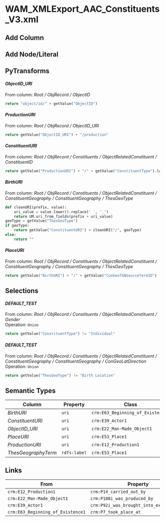 # WAM_XMLExport_AAC_Constituents_V3.xml

## Add Column

## Add Node/Literal

## PyTransforms
#### _ObjectID_URI_
From column: _Root / ObjRecord / ObjectID_
``` python
return "object/id/" + getValue("ObjectID")
```

#### _ProductionURI_
From column: _Root / ObjRecord / ObjectID_URI_
``` python
return getValue("ObjectID_URI") + "/production"
```

#### _ConstituentURI_
From column: _Root / ObjRecord / Constituents / ObjectRelatedConstituent / ConstituentID_
``` python
return getValue("ProductionURI") + "/" + getValue("ConstituentType").lower() + "/" + getValue("ConstituentID")
```

#### _BirthURI_
From column: _Root / ObjRecord / Constituents / ObjectRelatedConstituent / ConstituentGeography / ConstituentGeography / ThesGeoType_
``` python
def cleanURI(prefix, value):
    uri_value = value.lower().replace(' ', '_')
    return UM.uri_from_fields(prefix + uri_value)
geoType = getValue("ThesGeoType")
if geoType:
    return getValue("ConstituentURI") + cleanURI("/", geoType)
else:
    return ""
```

#### _PlaceURI_
From column: _Root / ObjRecord / Constituents / ObjectRelatedConstituent / ConstituentGeography / ConstituentGeography / ThesGeoType_
``` python
return getValue("BirthURI") + "/" + getValue("ConGeoTGNSourceTermID")
```


## Selections
#### _DEFAULT_TEST_
From column: _Root / ObjRecord / Constituents / ObjectRelatedConstituent / Gender_
<br>Operation: `Union`
``` python
return getValue("ConstituentType") != "Individual"
```

#### _DEFAULT_TEST_
From column: _Root / ObjRecord / Constituents / ObjectRelatedConstituent / ConstituentGeography / ConstituentGeography / ConGeoLatDirection_
<br>Operation: `Union`
``` python
return getValue("ThesGeoType") != "Birth Location"
```


## Semantic Types
| Column | Property | Class |
|  ----- | -------- | ----- |
| _BirthURI_ | `uri` | `crm:E63_Beginning_of_Existence1`|
| _ConstituentURI_ | `uri` | `crm:E39_Actor1`|
| _ObjectID_URI_ | `uri` | `crm:E22_Man-Made_Object1`|
| _PlaceURI_ | `uri` | `crm:E53_Place1`|
| _ProductionURI_ | `uri` | `crm:E12_Production1`|
| _ThesGeographyTerm_ | `rdfs:label` | `crm:E53_Place1`|


## Links
| From | Property | To |
|  --- | -------- | ---|
| `crm:E12_Production1` | `crm:P14_carried_out_by` | `crm:E39_Actor1`|
| `crm:E22_Man-Made_Object1` | `crm:P108i_was_produced_by` | `crm:E12_Production1`|
| `crm:E39_Actor1` | `crm:P92i_was_brought_into_existence_by` | `crm:E63_Beginning_of_Existence1`|
| `crm:E63_Beginning_of_Existence1` | `crm:P7_took_place_at` | `crm:E53_Place1`|
